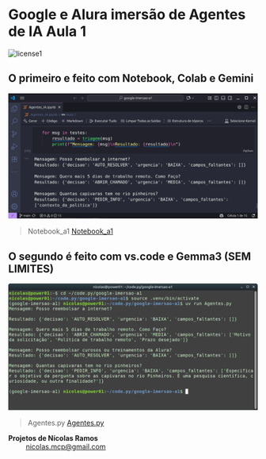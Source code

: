 # Google e Alura imersão de Agentes de IA Aula 1

![license1](https://img.shields.io/static/v1?label=License&message=MIT&color=orange)

## O primeiro e feito com Notebook, Colab e Gemini

![Resultado:](saida-google-alura-agentes-ia.png)


> Notebook_a1 [Notebook_a1](https://github.com/NicolasMCP/google-imersao-a1/blob/main/Agentes_IA.ipynb)


## O segundo é feito com vs.code e Gemma3 (SEM LIMITES)

![Resultado Ollama:](saida-google-alura-agentes-ia-gemma3.png)


> Agentes.py [Agentes.py](https://github.com/NicolasMCP/google-imersao-a1/blob/main/Agentes.py)



**Projetos de Nícolas Ramos**
<br/>
&nbsp;&nbsp;&nbsp;&nbsp;&nbsp;&nbsp;&nbsp;&nbsp;&nbsp;[nicolas.mcp@gmail.com](mailto:nicolas.mcp@gmail.com)